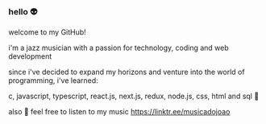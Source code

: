 ### hello 👽
welcome to my GitHub!

i'm a jazz musician with a passion for technology, coding and web development</p>
since i've decided to expand my horizons and venture into the world of programming, i've learned:</p>
c, javascript, typescript, react.js, next.js, redux, node.js, css, html and sql 👾</p>
also 🤖 feel free to listen to my music https://linktr.ee/musicadojoao

<!---
jrochafonso/jrochafonso is a ✨ special ✨ repository because its `README.md` (this file) appears on your GitHub profile.
You can click the Preview link to take a look at your changes.
--->
